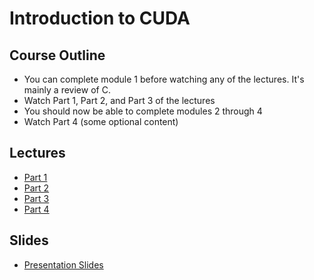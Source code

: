# Introduction to CUDA
## Course Outline
* You can complete module 1 before watching any of the lectures. It's mainly a review of C.
* Watch Part 1, Part 2, and Part 3 of the lectures
* You should now be able to complete modules 2 through 4
* Watch Part 4 (some optional content)

## Lectures
* [Part 1](https://drive.google.com/file/d/1q4Hi9dKXhtOD0rDh3VvzoUn2OhqHXGJ-/view?usp=sharing)
* [Part 2](https://drive.google.com/file/d/14F1MAbD69esFYLT2dIYDniVKex9ol4U7/view?usp=sharing)
* [Part 3](https://drive.google.com/file/d/1N8Ps0L7tL1B2sJx9XMHuw9H_CQMdCxLX/view?usp=sharing)
* [Part 4](https://drive.google.com/file/d/1vqdP4SEswH5gVIZ2J2Qo8rhRN04gCEx8/view?usp=sharing)
## Slides
* [Presentation Slides](https://docs.google.com/presentation/d/1SsCLm-Z3ZxQJ9F3DFjk0OKpBNGyDcVNThvxqIELRmic/edit?usp=sharing)
